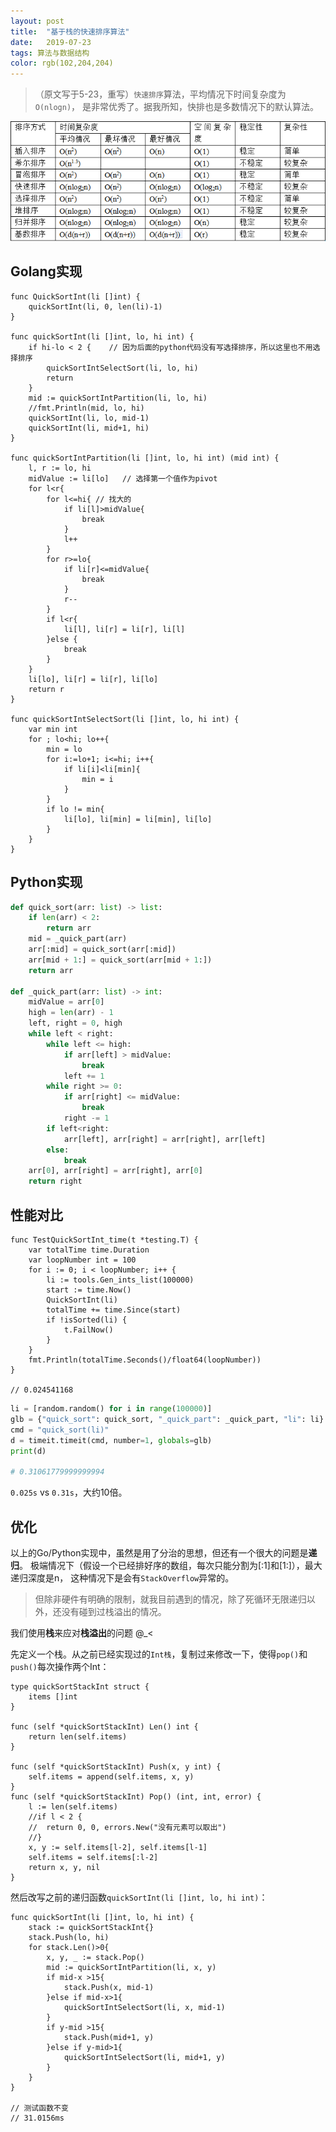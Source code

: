 ```yaml
---
layout: post
title:  "基于栈的快速排序算法"
date:   2019-07-23
tags: 算法与数据结构
color: rgb(102,204,204)
---
```


> （原文写于5-23，重写）`快速排序`算法，平均情况下时间复杂度为`O(nlogn)`，
是非常优秀了。据我所知，快排也是多数情况下的默认算法。

![All Algo](/screenshot/2019-07-23-SortAlgo-Complexity.png)

## Golang实现

```golang
func QuickSortInt(li []int) {
    quickSortInt(li, 0, len(li)-1)
}

func quickSortInt(li []int, lo, hi int) {
    if hi-lo < 2 {    // 因为后面的python代码没有写选择排序，所以这里也不用选择排序
        quickSortIntSelectSort(li, lo, hi)
        return
    }
    mid := quickSortIntPartition(li, lo, hi)
    //fmt.Println(mid, lo, hi)
    quickSortInt(li, lo, mid-1)
    quickSortInt(li, mid+1, hi)
}

func quickSortIntPartition(li []int, lo, hi int) (mid int) {
    l, r := lo, hi
    midValue := li[lo]   // 选择第一个值作为pivot
    for l<r{
        for l<=hi{ // 找大的
            if li[l]>midValue{
                break
            }
            l++
        }
        for r>=lo{
            if li[r]<=midValue{
                break
            }
            r--
        }
        if l<r{
            li[l], li[r] = li[r], li[l]
        }else {
            break
        }
    }
    li[lo], li[r] = li[r], li[lo]
    return r
}

func quickSortIntSelectSort(li []int, lo, hi int) {
    var min int
    for ; lo<hi; lo++{
        min = lo
        for i:=lo+1; i<=hi; i++{
            if li[i]<li[min]{
                min = i
            }
        }
        if lo != min{
            li[lo], li[min] = li[min], li[lo]
        }
    }
}
```

## Python实现

```python
def quick_sort(arr: list) -> list:
    if len(arr) < 2:
        return arr
    mid = _quick_part(arr)
    arr[:mid] = quick_sort(arr[:mid])
    arr[mid + 1:] = quick_sort(arr[mid + 1:])
    return arr

def _quick_part(arr: list) -> int:
    midValue = arr[0]
    high = len(arr) - 1
    left, right = 0, high
    while left < right:
        while left <= high:
            if arr[left] > midValue:
                break
            left += 1
        while right >= 0:
            if arr[right] <= midValue:
                break
            right -= 1
        if left<right:
            arr[left], arr[right] = arr[right], arr[left]
        else:
            break
    arr[0], arr[right] = arr[right], arr[0]
    return right
```

## 性能对比

```golang
func TestQuickSortInt_time(t *testing.T) {
	var totalTime time.Duration
	var loopNumber int = 100
	for i := 0; i < loopNumber; i++ {
		li := tools.Gen_ints_list(100000)
		start := time.Now()
		QuickSortInt(li)
		totalTime += time.Since(start)
		if !isSorted(li) {
			t.FailNow()
		}
	}
	fmt.Println(totalTime.Seconds()/float64(loopNumber))
}

// 0.024541168
```

```python
li = [random.random() for i in range(100000)]
glb = {"quick_sort": quick_sort, "_quick_part": _quick_part, "li": li}
cmd = "quick_sort(li)"
d = timeit.timeit(cmd, number=1, globals=glb)
print(d)

# 0.31061779999999994
```

`0.025s` vs `0.31s`，大约10倍。

## 优化

以上的Go/Python实现中，虽然是用了分治的思想，但还有一个很大的问题是**递归**。
极端情况下（假设一个已经排好序的数组，每次只能分割为[:1]和[1:]），最大递归深度是n，
这种情况下是会有`StackOverflow`异常的。

> 但除非硬件有明确的限制，就我目前遇到的情况，除了死循环无限递归以外，还没有碰到过栈溢出的情况。

我们使用**栈**来应对**栈溢出**的问题 @_<

先定义一个栈。从之前已经实现过的`Int栈`，复制过来修改一下，使得`pop()`和`push()`每次操作两个Int：

```golang
type quickSortStackInt struct {
	items []int
}

func (self *quickSortStackInt) Len() int {
	return len(self.items)
}

func (self *quickSortStackInt) Push(x, y int) {
	self.items = append(self.items, x, y)
}
func (self *quickSortStackInt) Pop() (int, int, error) {
	l := len(self.items)
	//if l < 2 {
	//	return 0, 0, errors.New("没有元素可以取出")
	//}
	x, y := self.items[l-2], self.items[l-1]
	self.items = self.items[:l-2]
	return x, y, nil
}
```

然后改写之前的递归函数`quickSortInt(li []int, lo, hi int)`：

```golang
func quickSortInt(li []int, lo, hi int) {
	stack := quickSortStackInt{}
	stack.Push(lo, hi)
	for stack.Len()>0{
		x, y, _ := stack.Pop()
		mid := quickSortIntPartition(li, x, y)
		if mid-x >15{
			stack.Push(x, mid-1)
		}else if mid-x>1{
			quickSortIntSelectSort(li, x, mid-1)
		}
		if y-mid >15{
			stack.Push(mid+1, y)
		}else if y-mid>1{
			quickSortIntSelectSort(li, mid+1, y)
		}
	}
}

// 测试函数不变
// 31.0156ms
```